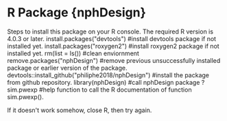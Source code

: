 # R Package {nphDesign}
Steps to install this package on your R console. The required R version is 4.0.3 or later.
install.packages("devtools") #install devtools package if not installed yet.
install.packages("roxygen2") #install roxygen2 package if not installed yet.
rm(list = ls()) #clean enviornment
remove.packages("nphDesign") #remove previous unsuccessfully installed package or earlier version of the package.
devtools::install_github("philiphe2018/nphDesign") #install the package from github repository.
library(nphDesign) #call nphDesign package
?sim.pwexp  #help function to call the R documentation of function sim.pwexp(). 


If it doesn't work somehow, close R, then try again. 
